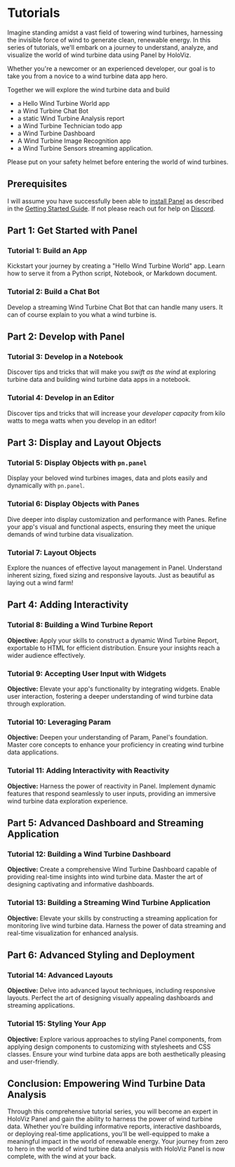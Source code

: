 # Tutorials

Imagine standing amidst a vast field of towering wind turbines, harnessing the invisible force of wind to generate clean, renewable energy. In this series of tutorials, we'll embark on a journey to understand, analyze, and visualize the world of wind turbine data using Panel by HoloViz.

Whether you're a newcomer or an experienced developer, our goal is to take you from a novice to a wind turbine data app hero.

Together we will explore the wind turbine data and build

- a Hello Wind Turbine World app
- a Wind Turbine Chat Bot
- a static Wind Turbine Analysis report
- a Wind Turbine Technician todo app
- a Wind Turbine Dashboard
- A Wind Turbine Image Recognition app
- a Wind Turbine Sensors streaming application.

Please put on your safety helmet before entering the world of wind turbines.

## Prerequisites

I will assume you have successfully been able to [install Panel](../getting_started/installation.md) as described in the [Getting Started Guide](../getting_started/index.md). If not please reach out for help on [Discord](https://discord.gg/rb6gPXbdAr).

## Part 1: Get Started with Panel

### Tutorial 1: Build an App

Kickstart your journey by creating a "Hello Wind Turbine World" app. Learn how to serve it from a Python script, Notebook, or Markdown document.

### Tutorial 2: Build a Chat Bot

Develop a streaming Wind Turbine Chat Bot that can handle many users. It can of course explain to you what a wind turbine is.

## Part 2: Develop with Panel

### Tutorial 3: Develop in a Notebook

Discover tips and tricks that will make you *swift as the wind* at exploring turbine data and building wind turbine data apps in a notebook.

### Tutorial 4: Develop in an Editor

Discover tips and tricks that will increase your *developer capacity* from kilo watts to mega watts when you develop in an editor!

## Part 3: Display and Layout Objects

### Tutorial 5: Display Objects with `pn.panel`

Display your beloved wind turbines images, data and plots easily and dynamically with `pn.panel`.

### Tutorial 6: Display Objects with Panes

Dive deeper into display customization and performance with Panes. Refine your app's visual and functional aspects, ensuring they meet the unique demands of wind turbine data visualization.

### Tutorial 7: Layout Objects

Explore the nuances of effective layout management in Panel. Understand inherent sizing, fixed sizing and responsive layouts. Just as beautiful as laying out a wind farm!

## Part 4: Adding Interactivity

### Tutorial 8: Building a Wind Turbine Report
**Objective:** Apply your skills to construct a dynamic Wind Turbine Report, exportable to HTML for efficient distribution. Ensure your insights reach a wider audience effectively.

### Tutorial 9: Accepting User Input with Widgets
**Objective:** Elevate your app's functionality by integrating widgets. Enable user interaction, fostering a deeper understanding of wind turbine data through exploration.

### Tutorial 10: Leveraging Param
**Objective:** Deepen your understanding of Param, Panel's foundation. Master core concepts to enhance your proficiency in creating wind turbine data applications.

### Tutorial 11: Adding Interactivity with Reactivity
**Objective:** Harness the power of reactivity in Panel. Implement dynamic features that respond seamlessly to user inputs, providing an immersive wind turbine data exploration experience.

## Part 5: Advanced Dashboard and Streaming Application

### Tutorial 12: Building a Wind Turbine Dashboard
**Objective:** Create a comprehensive Wind Turbine Dashboard capable of providing real-time insights into wind turbine data. Master the art of designing captivating and informative dashboards.

### Tutorial 13: Building a Streaming Wind Turbine Application
**Objective:** Elevate your skills by constructing a streaming application for monitoring live wind turbine data. Harness the power of data streaming and real-time visualization for enhanced analysis.

## Part 6: Advanced Styling and Deployment

### Tutorial 14: Advanced Layouts
**Objective:** Delve into advanced layout techniques, including responsive layouts. Perfect the art of designing visually appealing dashboards and streaming applications.

### Tutorial 15: Styling Your App
**Objective:** Explore various approaches to styling Panel components, from applying design components to customizing with stylesheets and CSS classes. Ensure your wind turbine data apps are both aesthetically pleasing and user-friendly.

## Conclusion: Empowering Wind Turbine Data Analysis

Through this comprehensive tutorial series, you will become an expert in HoloViz Panel and gain the ability to harness the power of wind turbine data. Whether you're building informative reports, interactive dashboards, or deploying real-time applications, you'll be well-equipped to make a meaningful impact in the world of renewable energy. Your journey from zero to hero in the world of wind turbine data analysis with HoloViz Panel is now complete, with the wind at your back.